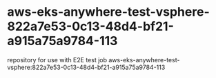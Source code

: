# aws-eks-anywhere-test-vsphere-822a7e53-0c13-48d4-bf21-a915a75a9784-113
repository for use with E2E test job aws-eks-anywhere-test-vsphere:822a7e53-0c13-48d4-bf21-a915a75a9784-113
